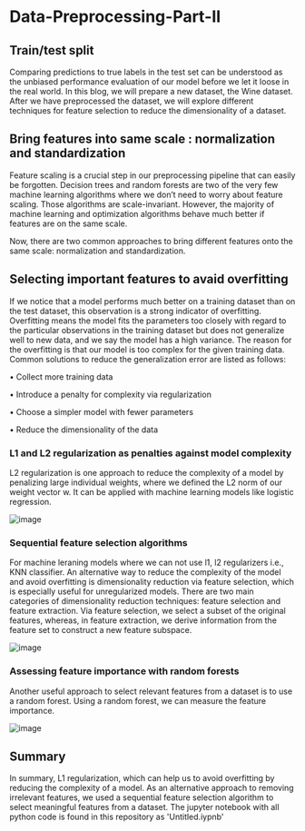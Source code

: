 # Data-Preprocessing-Part-II

## Train/test split

Comparing predictions to true labels in the test set can be understood as the unbiased performance evaluation of our model before we let it loose in the real world. In this blog, we will prepare a new dataset, the Wine dataset. After we have preprocessed the dataset, we will explore different techniques for feature selection to reduce the dimensionality of a dataset.

## Bring features into same scale : normalization and standardization

Feature scaling is a crucial step in our preprocessing pipeline that can easily be forgotten. Decision trees and random forests are two of the very few machine learning algorithms where we don’t need to worry about feature scaling. Those algorithms are scale-invariant. However, the majority of machine learning and optimization algorithms behave much better if features are on the same scale.

Now, there are two common approaches to bring different features onto the same scale: normalization and standardization.

## Selecting important features to avaid overfitting

If we notice that a model performs much better on a training dataset than on the test dataset, this observation is a strong indicator of overfitting. Overfitting means the model fits the parameters too closely with regard to the particular observations in the training dataset but does not generalize well to new data, and we say the model has a high variance. The reason for the overfitting is that our model is too complex for the given training data. Common solutions to reduce the generalization error are listed as follows:

• Collect more training data

• Introduce a penalty for complexity via regularization

• Choose a simpler model with fewer parameters

• Reduce the dimensionality of the data

### L1 and L2 regularization as penalties against model complexity

L2 regularization is one approach to reduce the complexity of a model by penalizing large individual weights, where we defined the L2 norm of our weight vector w.
It can be applied with machine learning models like logistic regression.

![image](https://user-images.githubusercontent.com/53411455/141504954-00dbc84d-5b62-4cac-a194-38edf62f34ce.png)


### Sequential feature selection algorithms

For machine leraning models where we can not use l1, l2 regularizers i.e., KNN classifier.
An alternative way to reduce the complexity of the model and avoid overfitting is dimensionality reduction via feature selection, which is especially useful for unregularized models. There are two main categories of dimensionality reduction techniques: feature selection and feature extraction. Via feature selection, we select a subset of the original features, whereas, in feature extraction, we derive information from the feature set to construct a new feature subspace.

![image](https://user-images.githubusercontent.com/53411455/141504896-398b1cbd-d808-49fb-bfce-ea74f0e0475f.png)


### Assessing feature importance with random forests

Another useful approach to select relevant features from a dataset is to use a random forest. Using a random forest, we can measure the feature importance.

![image](https://user-images.githubusercontent.com/53411455/141504854-3ee92c36-eda6-4808-940d-f090569d2fef.png)


## Summary

In summary, L1 regularization, which can help us to avoid overfitting by reducing the complexity of a model. As an alternative approach to removing irrelevant features, we used a sequential feature selection algorithm to select meaningful features from a dataset.
The jupyter notebook with all python code is found in this repository as 'Untitled.iypnb'







